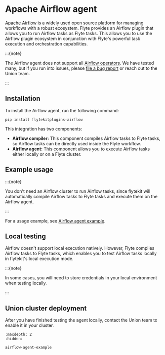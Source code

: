 # Apache Airflow agent

[Apache Airflow](https://airflow.apache.org) is a widely used open source platform for managing workflows with a robust ecosystem. Flyte provides an Airflow plugin that allows you to run Airflow tasks as Flyte tasks.
This allows you to use the Airflow plugin ecosystem in conjunction with Flyte's powerful task execution and orchestration capabilities.

:::{note}

The Airflow agent does not support all [Airflow operators](https://airflow.apache.org/docs/apache-airflow/stable/core-concepts/operators.html). We have tested many, but if you run into issues, please [file a bug report](https://github.com/flyteorg/flyte/issues/new?assignees=&labels=bug%2Cuntriaged&projects=&template=bug_report.yaml&title=%5BBUG%5D+) or reach out to the Union team.

:::

## Installation

To install the Airflow agent, run the following command:

```
pip install flytekitplugins-airflow
```

This integration has two components:
* **Airflow compiler:** This component compiles Airflow tasks to Flyte tasks, so Airflow tasks can be directly used inside the Flyte workflow.
* **Airflow agent:** This component allows you to execute Airflow tasks either locally or on a Flyte cluster.

## Example usage

:::{note}

You don't need an Airflow cluster to run Airflow tasks, since flytekit will
automatically compile Airflow tasks to Flyte tasks and execute them on the Airflow agent.

:::

For a usage example, see [Airflow agent example](airflow-agent-example).

## Local testing

Airflow doesn't support local execution natively. However, Flyte compiles Airflow tasks to Flyte tasks,
which enables you to test Airflow tasks locally in flytekit's local execution mode.

:::{note}

In some cases, you will need to store credentials in your local environment when testing locally.

:::

## Union cluster deployment

After you have finished testing the agent locally, contact the Union team to enable it in your cluster.

```{toctree}
:maxdepth: 2
:hidden:

airflow-agent-example
```